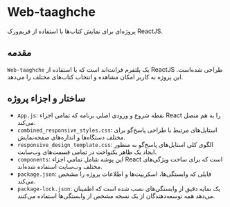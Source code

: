 # Web-taaghche

پروژه‌ای برای نمایش کتاب‌ها با استفاده از فریم‌ورک ReactJS.

## مقدمه

`Web-taaghche` یک پلتفرم فرانت‌اند است که با استفاده از ReactJS طراحی شده‌است. این پروژه به کاربر امکان مشاهده و انتخاب کتاب‌های مختلف را می‌دهد.

## ساختار و اجزاء پروژه

- `App.js`: نقطه شروع و ورودی اصلی برنامه که تمامی اجزاء React را به هم متصل می‌کند.
- `combined_responsive_styles.css`: استایل‌های مرتبط با طراحی پاسخ‌گو برای مختلف دستگاه‌ها و اندازه‌های صفحه‌نمایش.
- `responsive_design_template.css`: الگوی کلی استایل‌های پاسخ‌گو به منظور ایجاد یک ظاهر یکنواخت در تمامی قسمت‌های وب‌سایت.
- `components`: این پوشه شامل تمامی اجزاء React است که برای ساخت ویژگی‌های مختلف وب‌سایت استفاده شده‌اند.
- `package.json`: فایلی که وابستگی‌ها، اسکریپت‌ها و اطلاعات پروژه را مشخص می‌کند.
- `package-lock.json`: یک نمایه دقیق از وابستگی‌های نصب شده است که اطمینان می‌دهد همه توسعه‌دهندگان از یک نسخه مشخص از وابستگی‌ها استفاده می‌کنند.

